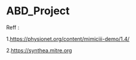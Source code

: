 # ABD_Project
Reff :
  
  1.https://physionet.org/content/mimiciii-demo/1.4/
  
  2.https://synthea.mitre.org
